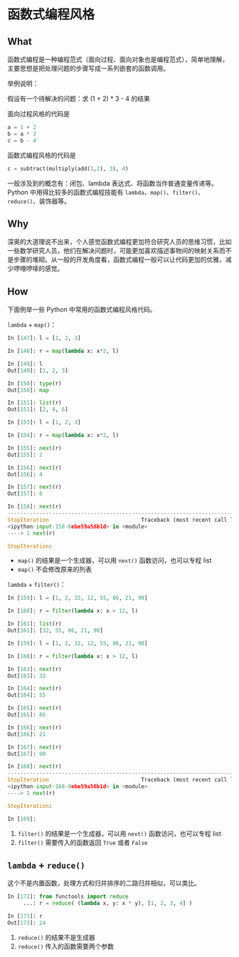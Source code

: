 # 函数式编程风格

## What

函数式编程是一种编程范式（面向过程、面向对象也是编程范式），简单地理解，主要思想是把处理问题的步骤写成一系列嵌套的函数调用。

举例说明：

假设有一个待解决的问题：求 (1 + 2) * 3 - 4 的结果

面向过程风格的代码是

```python
a = 1 + 2
b = a * 3
c = b - 4
```

函数式编程风格的代码是

```python
c = subtract(multiply(add(1,2), 3), 4)
```

一般涉及到的概念有：闭包、lambda 表达式、将函数当作普通变量传递等。Python 中用得比较多的函数式编程技能有 `lambda`、`map()`、`filter()`、`reduce()`、装饰器等。

## Why

深奥的大道理说不出来，个人感觉函数式编程更加符合研究人员的思维习惯，比如一些数学研究人员，他们在解决问题时，可能更加喜欢描述事物间的映射关系而不是步骤的堆砌。从一般的开发角度看，函数式编程一般可以让代码更加的优雅，减少啰哩啰嗦的感觉。

## How

下面例举一些 Python 中常用的函数式编程风格代码。

`lambda` + `map()`：

```python
In [147]: l = [1, 2, 3]

In [148]: r = map(lambda x: x*2, l)

In [149]: l
Out[149]: [1, 2, 3]

In [150]: type(r)
Out[150]: map

In [151]: list(r)
Out[151]: [2, 4, 6]
```

```python
In [153]: l = [1, 2, 3]

In [154]: r = map(lambda x: x*2, l)

In [155]: next(r)
Out[155]: 2

In [156]: next(r)
Out[156]: 4

In [157]: next(r)
Out[157]: 6

In [158]: next(r)
---------------------------------------------------------------------------
StopIteration                             Traceback (most recent call last)
<ipython-input-158-8ebe59a56b1d> in <module>
----> 1 next(r)

StopIteration:
```

- `map()` 的结果是一个生成器，可以用 `next()` 函数访问，也可以专程 list
- `map()` 不会修改原来的列表

`lambda` + `filter()`：

```python
In [159]: l = [1, 2, 32, 12, 55, 86, 21, 90]

In [160]: r = filter(lambda x: x > 12, l)

In [161]: list(r)
Out[161]: [32, 55, 86, 21, 90]
```

```python
In [159]: l = [1, 2, 32, 12, 55, 86, 21, 90]

In [160]: r = filter(lambda x: x > 12, l)

In [163]: next(r)
Out[163]: 32

In [164]: next(r)
Out[164]: 55

In [165]: next(r)
Out[165]: 86

In [166]: next(r)
Out[166]: 21

In [167]: next(r)
Out[167]: 90

In [168]: next(r)
---------------------------------------------------------------------------
StopIteration                             Traceback (most recent call last)
<ipython-input-168-8ebe59a56b1d> in <module>
----> 1 next(r)

StopIteration:

In [169]:
```

1. `filter()` 的结果是一个生成器，可以用 `next()` 函数访问，也可以专程 list
2. `filter()` 需要传入的函数返回 `True` 或者 `False`

## `lambda` + `reduce()`

这个不是内置函数，处理方式和归并排序的二路归并相似，可以类比。

```python
In [172]: from functools import reduce
     ...: r = reduce( (lambda x, y: x * y), [1, 2, 3, 4] )

In [173]: r
Out[173]: 24
```

1. `reduce()` 的结果不是生成器
2. `reduce()` 传入的函数需要两个参数